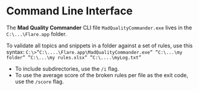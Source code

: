 # Command Line Interface

The **Mad Quality Commander** CLI file `MadQualityCommander.exe` lives in the `C:\...\Flare.app` folder.

To validate all topics and snippets in a folder against a set of rules, use this syntax:
`C:\>”C:\....\Flare.app\MadQualityCommander.exe” ”C:\...\my folder” ”C:\...\my rules.xlsx” ”C:\....\myLog.txt”
`

- To include subdirectories, use the `/i` flag.
- To use the average score of the broken rules per file as the exit code, use the `/score` flag. 
